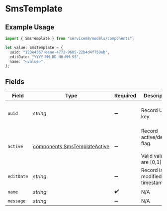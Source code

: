 # SmsTemplate

## Example Usage

```typescript
import { SmsTemplate } from "servicem8/models/components";

let value: SmsTemplate = {
  uuid: "123e4567-eeae-4772-9605-22b4d4f759eb",
  editDate: "YYYY-MM-DD HH:MM:SS",
  name: "<value>",
};
```

## Fields

| Field                                                                        | Type                                                                         | Required                                                                     | Description                                                                  | Example                                                                      |
| ---------------------------------------------------------------------------- | ---------------------------------------------------------------------------- | ---------------------------------------------------------------------------- | ---------------------------------------------------------------------------- | ---------------------------------------------------------------------------- |
| `uuid`                                                                       | *string*                                                                     | :heavy_minus_sign:                                                           | Record UUID key                                                              | 123e4567-eeae-4772-9605-22b4d4f759eb                                         |
| `active`                                                                     | [components.SmsTemplateActive](../../models/components/smstemplateactive.md) | :heavy_minus_sign:                                                           | Record active/deleted flag. <br/><br/>Valid values are [0,1]                 |                                                                              |
| `editDate`                                                                   | *string*                                                                     | :heavy_minus_sign:                                                           | Record last modified timestamp                                               | YYYY-MM-DD HH:MM:SS                                                          |
| `name`                                                                       | *string*                                                                     | :heavy_check_mark:                                                           | N/A                                                                          |                                                                              |
| `message`                                                                    | *string*                                                                     | :heavy_minus_sign:                                                           | N/A                                                                          |                                                                              |